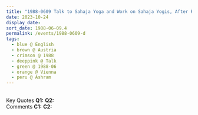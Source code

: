 ```yaml
---
title: "1988-0609 Talk to Sahaja Yoga and Work on Sahaja Yogis, After Radio Interview, Āśhram, Josef Melichar Gasse 20, Vienna, Austria"
date: 2023-10-24
display_date: 
sort_date: 1988-06-09.4
permalink: /events/1988-0609-d
tags:
  - blue @ English
  - brown @ Austria
  - crimson @ 1988
  - deeppink @ Talk
  - green @ 1988-06
  - orange @ Vienna
  - peru @ Ashram
---
```


<br>

<wave-list>
  <list-title color="DarkSeaGreen" width="55">Key Quotes</list-title>
  <list-item color="BlanchedAlmond" width="280"><b>Q1:</b> <i></i></list-item>
  <list-item color="Lavender" width="280"><b>Q2:</b> <i></i></list-item>
</wave-list>

<br>

<wave-list>
  <list-title color="DarkSeaGreen" width="55">Comments</list-title>
  <list-item color="BlanchedAlmond" width="280"><b>C1:</b> <i></i></list-item>
  <list-item color="Lavender" width="280"><b>C2:</b> <i></i></list-item>
</wave-list>